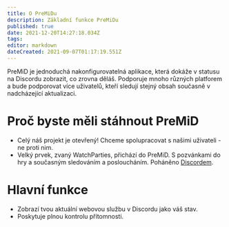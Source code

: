 ```yaml
---
title: O PreMiDu
description: Základní funkce PreMiDu
published: true
date: 2021-12-20T14:27:18.034Z
tags:
editor: markdown
dateCreated: 2021-09-07T01:17:19.551Z
---
```


PreMiD je jednoduchá nakonfigurovatelná aplikace, která dokáže v statusu na Discordu zobrazit, co zrovna děláš. Podporuje mnoho různých platforem a bude podporovat více uživatelů, kteří sledují stejný obsah současně v nadcházející aktualizaci.

# Proč byste měli stáhnout PreMiD
- Celý náš projekt je otevřený! Chceme spolupracovat s našimi uživateli - ne proti nim.
- Velký prvek, zvaný WatchParties, přichází do PreMiD. S pozvánkami do hry a současným sledováním a posloucháním. Poháněno [Discordem](https://discordapp.com/).

# Hlavní funkce
- Zobrazí tvou aktuální webovou službu v Discordu jako váš stav.
- Poskytuje plnou kontrolu přítomnosti.
